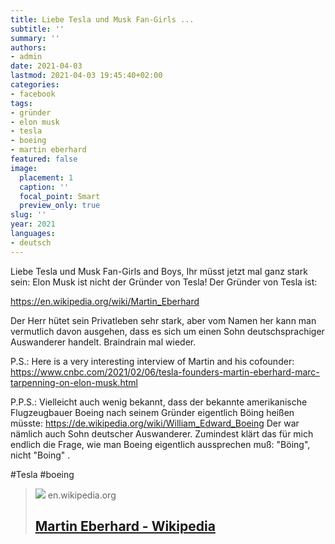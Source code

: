 ```yaml
---
title: Liebe Tesla und Musk Fan-Girls ...
subtitle: ''
summary: ''
authors:
- admin
date: 2021-04-03
lastmod: 2021-04-03 19:45:40+02:00
categories:
- facebook
tags:
- gründer
- elon musk
- tesla
- boeing
- martin eberhard
featured: false
image:
  placement: 1
  caption: ''
  focal_point: Smart
  preview_only: true
slug: ''
year: 2021
languages:
- deutsch
---
```


Liebe Tesla und Musk Fan-Girls and Boys, Ihr müsst jetzt mal ganz stark sein: Elon Musk ist nicht der Gründer von Tesla! Der Gründer von Tesla ist: 

https://en.wikipedia.org/wiki/Martin_Eberhard

Der Herr hütet sein Privatleben sehr stark, aber vom Namen her kann man vermutlich davon ausgehen, dass es sich um einen Sohn deutschsprachiger Auswanderer handelt. Braindrain mal wieder. 

P.S.: Here is a very interesting interview of Martin and his cofounder: https://www.cnbc.com/2021/02/06/tesla-founders-martin-eberhard-marc-tarpenning-on-elon-musk.html

P.P.S.: Vielleicht auch wenig bekannt, dass der bekannte amerikanische Flugzeugbauer Boeing nach seinem Gründer eigentlich Böing heißen müsste: https://de.wikipedia.org/wiki/William_Edward_Boeing
Der war nämlich auch Sohn deutscher Auswanderer. Zumindest klärt das für mich endlich die Frage, wie man Boeing eigentlich aussprechen muß: "Böing", nicht "Boing" . 

#Tesla #boeing
> [![](https://upload.wikimedia.org/wikipedia/commons/6/61/Martin_Eberhard_%28cropped%29.jpg)](https://en.wikipedia.org/wiki/Martin_Eberhard)
> en.wikipedia.org
> ## [Martin Eberhard - Wikipedia](https://en.wikipedia.org/wiki/Martin_Eberhard)
>
>